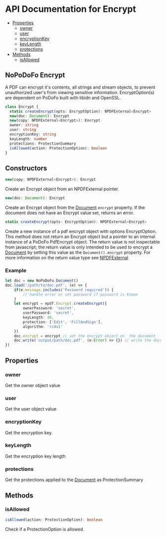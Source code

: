 # API Documentation for Encrypt

* [Properties](#properties)
  * [owner](#owner)
  * [user](#user)
  * [encryptionKey](#encryptionkey)
  * [keyLength](#keylength)
  * [protections](#protections)
* [Methods](#methods)
  * [isAllowed](#isAllowed)

## NoPoDoFo Encrypt
A PDF can encrypt it's contents, all strings and stream objects, to prevent unauthorized user's from viewing sensitive information.
EncryptOption(s) are dependent on PoDoFo built with libidn and OpenSSL.
```typescript
class Encrypt {
  static createEncrypt(opts: EncryptOption): NPDFExternal<Encrypt>
  new(doc: Document): Encrypt
  new(copy: NPDFExternal<Encrypt>): Encrypt
  owner: string
  user: string
  encryptionKey: string
  keyLength: number
  protections: ProtectionSummary
  isAllowed(action: ProtectionOption): boolean
}
```

## Constructors
```typescript
new(copy: NPDFExternal<Encrypt>): Encrypt
```
Create an Encrypt object from an NPDFExternal<Encrypt> pointer.

```typescript
new(doc: Document): Encrypt
```
Create an Encrypt object from the [Document](./document.md) `encrypt` property. If the document does not have an Encrypt value set, returns an error.

```typescript
static createEncrypt(opts: EncryptOption): NPDFExternal<Encrypt>
```
Create a new instance of a pdf encrypt object with options EncryptOption. This method does not return an Encrypt object but a pointer
to an internal instance of a PoDoFo PdfEncrypt object. The return value is not inspectable from javascript; the return value is only 
intended to be used to encrypt a [Document](./document.md) by setting this value as the `Document().encrypt` property. For more information
on the return value type see [NPDFExternal](./cookbook/datatypes.md#external)

### Example

``` typescript
let doc = new NoPoDoFo.Document()
doc.load('/path/to/doc.pdf', (e) => {
    if(e.message.includes('Password required')) {
        // handle error or set password if password is known
    }
    let encrypt = npdf.Encrypt.createEncrypt({
        ownerPassword: 'secret',
        userPassword: 'secret',
        keyLength: 40,
        protection: ['Edit', 'FillAndSign'],
        algorithm: 'rc4v1'
    })
    doc.encrypt = encrypt // set the encrypt object on  the document
    doc.write('output/path/doc.pdf', (e:Error) => {}) // write the document with new/updated encryption
})

```

## Properties

### owner
Get the owner object value

### user
Get the user object value

### encryptionKey
Get the encryption key.

### keyLength
Get the encryption key length

### protections
Get the protections applied to the [Document](./document.md) as ProtectionSummary

## Methods

### isAllowed
```typescript
isAllowed(action: ProtectionOption): boolean
```
Check if a ProtectionOption is allowed.